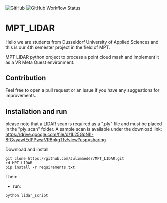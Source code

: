 ![GitHub](https://img.shields.io/github/license/till-teb/expenses-management-tool)
![GitHub Workflow Status](https://img.shields.io/github/actions/workflow/status/till-teb/expenses-management-tool/main.yml)

# MPT_LIDAR

Hello we are students from Dusseldorf University of Applied Sciences and this is our 4th semester project in the field of MPT.

MPT LIDAR python project to process a point cloud mash and implement it as a VR Meta Quest environment.

## Contribution
Feel free to open a pull request or an issue if you have any suggestions for improvements.

## Installation and run

please note that a LIDAR scan is required as a ".ply" file and must be placed in the "ply_scan" folder.
A sample scan is available under the download link:  
https://drive.google.com/file/d/1L25GpNh-8fGvyawtEdPPwsrVR8pkgTfv/view?usp=sharing 

Download and install:   
```
git clone https://github.com/Julimaeder/MPT_LIDAR.git  
cd MPT_LIDAR  
pip install -r requirements.txt    
```

Then:   
- run:   
```
python lidar_script
```
